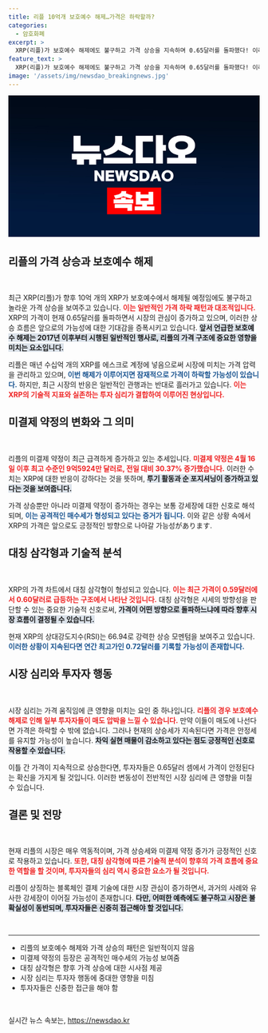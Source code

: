 ```yaml
---
title: 리플 10억개 보호예수 해제…가격은 하락할까?
categories:
  - 암호화폐
excerpt: >
  XRP(리플)가 보호예수 해제에도 불구하고 가격 상승을 지속하며 0.65달러를 돌파했다! 이례적인 현상이 나타나는 이유와 향후 전망을 깊이 분석한 기사를 확인하세요. 더 큰 상승 가능성이 열리며 비트코인과는 다른 흐름을 보이는 XRP의 비밀이 궁금하다면 클릭해 보세요!
feature_text: >
  XRP(리플)가 보호예수 해제에도 불구하고 가격 상승을 지속하며 0.65달러를 돌파했다! 이례적인 현상이 나타나는 이유와 향후 전망을 깊이 분석한 기사를 확인하세요. 더 큰 상승 가능성이 열리며 비트코인과는 다른 흐름을 보이는 XRP의 비밀이 궁금하다면 클릭해 보세요!
image: '/assets/img/newsdao_breakingnews.jpg'
---
```


<p><img src="/assets/img/newsdao_breakingnews.jpg" alt="cryptoinkorea 속보" /></p>

<h2 data-ke-size="size26">리플의 가격 상승과 보호예수 해제</h2>

<p data-ke-size="size16">&nbsp;</p>

<p>최근 XRP(리플)가 향후 10억 개의 XRP가 보호예수에서 해제될 예정임에도 불구하고 놀라운 가격 상승을 보여주고 있습니다. <b><span style="color: #ee2323;">이는 일반적인 가격 하락 패턴과 대조적입니다.</span></b> XRP의 가격이 현재 0.65달러를 돌파하면서 시장의 관심이 증가하고 있으며, 이러한 상승 흐름은 앞으로의 가능성에 대한 기대감을 증폭시키고 있습니다. <b><span style="background-color: #21538527;">앞서 언급한 보호예수 해제는 2017년 이후부터 시행된 일반적인 행사로, 리플의 가격 구조에 중요한 영향을 미치는 요소입니다.</span></b> </p>

<p>리플은 매년 수십억 개의 XRP를 에스크로 계정에 넣음으로써 시장에 미치는 가격 압력을 관리하고 있으며, <b><span style="color: #1a5490;">이번 해제가 이루어지면 잠재적으로 가격이 하락할 가능성이 있습니다.</span></b> 하지만, 최근 시장의 반응은 일반적인 관행과는 반대로 흘러가고 있습니다. <b><span style="color: #ee2323;">이는 XRP의 기술적 지표와 실존하는 투자 심리가 결합하여 이루어진 현상입니다.</span></b> </p>

<h2 data-ke-size="size26">미결제 약정의 변화와 그 의미</h2>

<p data-ke-size="size16">&nbsp;</p>

<p>리플의 미결제 약정이 최근 급격하게 증가하고 있는 추세입니다. <b><span style="color: #ee2323;">미결제 약정은 4월 16일 이후 최고 수준인 9억5924만 달러로, 전일 대비 30.37% 증가했습니다.</span></b> 이러한 수치는 XRP에 대한 반응이 강하다는 것을 뜻하며, <b><span style="background-color: #21538527;">투기 활동과 순 포지셔닝이 증가하고 있다는 것을 보여줍니다.</span></b> </p>

<p>가격 상승뿐만 아니라 미결제 약정이 증가하는 경우는 보통 강세장에 대한 신호로 해석되며, <b><span style="color: #1a5490;">이는 공격적인 매수세가 형성되고 있다는 증거가 됩니다.</span></b> 이와 같은 상황 속에서 XRP의 가격은 앞으로도 긍정적인 방향으로 나아갈 가능성があります. </p>

<h2 data-ke-size="size26">대칭 삼각형과 기술적 분석</h2>

<p data-ke-size="size16">&nbsp;</p>

<p>XRP의 가격 차트에서 대칭 삼각형이 형성되고 있습니다. <b><span style="color: #ee2323;">이는 최근 가격이 0.59달러에서 0.60달러로 급등하는 구조에서 나타난 것입니다.</span></b> 대칭 삼각형은 시세의 방향성을 판단할 수 있는 중요한 기술적 신호로써, <b><span style="background-color: #21538527;">가격이 어떤 방향으로 돌파하느냐에 따라 향후 시장 흐름이 결정될 수 있습니다.</span></b> </p>

<p>현재 XRP의 상대강도지수(RSI)는 66.94로 강력한 상승 모멘텀을 보여주고 있습니다. <b><span style="color: #1a5490;">이러한 상황이 지속된다면 연간 최고가인 0.72달러를 기록할 가능성이 존재합니다.</span></b> </p>

<h2 data-ke-size="size26">시장 심리와 투자자 행동</h2>

<p data-ke-size="size16">&nbsp;</p>

<p>시장 심리는 가격 움직임에 큰 영향을 미치는 요인 중 하나입니다. <b><span style="color: #ee2323;">리플의 경우 보호예수 해제로 인해 일부 투자자들이 매도 압박을 느낄 수 있습니다.</span></b> 만약 이들이 매도에 나선다면 가격은 하락할 수 밖에 없습니다. 그러나 현재의 상승세가 지속된다면 가격은 안정세를 유지할 가능성이 높습니다. <b><span style="background-color: #21538527;">차익 실현 매물이 감소하고 있다는 점도 긍정적인 신호로 작용할 수 있습니다.</span></b> </p>

<p>이틀 간 가격이 지속적으로 상승한다면, 투자자들은 0.65달러 셈에서 가격이 안정된다는 확신을 가지게 될 것입니다. 이러한 변동성이 전반적인 시장 심리에 큰 영향을 미칠 수 있습니다. </p>

<h2 data-ke-size="size26">결론 및 전망</h2>

<p data-ke-size="size16">&nbsp;</p>

<p>현재 리플의 시장은 매우 역동적이며, 가격 상승세와 미결제 약정 증가가 긍정적인 신호로 작용하고 있습니다. <b><span style="color: #ee2323;">또한, 대칭 삼각형에 따른 기술적 분석이 향후의 가격 흐름에 중요한 역할을 할 것이며, 투자자들의 심리 역시 중요한 요소가 될 것입니다.</span></b> </p>

<p>리플이 상징하는 블록체인 결제 기술에 대한 시장 관심이 증가하면서, 과거의 사례와 유사한 강세장이 이어질 가능성이 존재합니다. <b><span style="background-color: #21538527;">다만, 어떠한 예측에도 불구하고 시장은 불확실성이 동반되며, 투자자들은 신중히 접근해야 할 것입니다.</span></b></p>

<p data-ke-size="size16">&nbsp;</p>

<hr>

<ul>
<li>리플의 보호예수 해제와 가격 상승의 패턴은 일반적이지 않음</li>
<li>미결제 약정의 등장은 공격적인 매수세의 가능성 보여줌</li>
<li>대칭 삼각형은 향후 가격 상승에 대한 시사점 제공</li>
<li>시장 심리는 투자자 행동에 중대한 영향을 미침</li>
<li>투자자들은 신중한 접근을 해야 함</li>
</ul>

<p data-ke-size="size16">&nbsp;</p>
실시간 뉴스 속보는, <a href="https://newsdao.kr" rel="dofollow">https://newsdao.kr</a>


